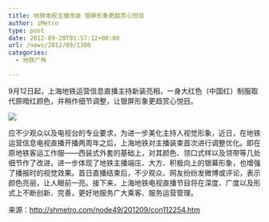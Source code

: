 ```yaml
---
title: 地铁电视主播改装 银屏形象更趋赏心悦目
author: iMetro
type: post
date: 2012-09-20T01:57:12+00:00
url: /news/2012/09/1300
categories:
  - 地铁广角

---
```

<span>9月12日起，上海地铁运营信息直播主持新装亮相，一身大红色（中国红）制服取代原暗红颜色，并稍作细节调整，让银屏形象更趋赏心悦目。</span>

![][1] 

<span>应不少观众以及电视台的专业要求，为进一步美化主持人视觉形象，近日，在地铁运营信息电视直播开播两周年之后，上海地铁对主播装束首次进行调整优化。即在原地铁客运工作服——西装式外套的基础上，对其颜色、领口式样以及领带等几处细节作了改进，进一步体现了地铁主播端庄、大方、积极向上的银幕形象，也增强了播报时的视觉效果。首日直播结束后，不少观众、网友纷纷发微博或评论，表示颜色亮丽，让人眼前一亮。接下来，上海地铁电视直播节目将在深度、广度以及形式上不断创新、完善，更好地服务广大乘客、服务运营管理。</span>

来源：<http://shmetro.com/node49/201209/con112254.htm>

 [1]: http://shmetro.com/node49/201209/images/img112254_0.jpg